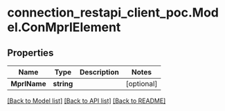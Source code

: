 # connection_restapi_client_poc.Model.ConMprlElement

## Properties

Name | Type | Description | Notes
------------ | ------------- | ------------- | -------------
**MprlName** | **string** |  | [optional] 

[[Back to Model list]](../README.md#documentation-for-models) [[Back to API list]](../README.md#documentation-for-api-endpoints) [[Back to README]](../README.md)

